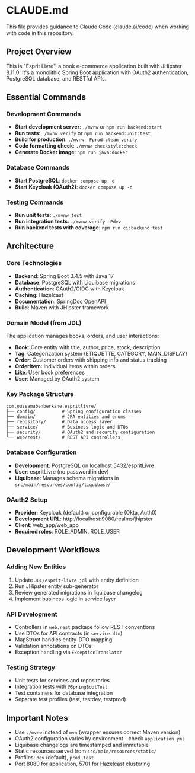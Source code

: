 # CLAUDE.md

This file provides guidance to Claude Code (claude.ai/code) when working with code in this repository.

## Project Overview

This is "Esprit Livre", a book e-commerce application built with JHipster 8.11.0. It's a monolithic Spring Boot application with OAuth2 authentication, PostgreSQL database, and RESTful APIs.

## Essential Commands

### Development Commands
- **Start development server**: `./mvnw` or `npm run backend:start`
- **Run tests**: `./mvnw verify` or `npm run backend:unit:test`
- **Build for production**: `./mvnw -Pprod clean verify`
- **Code formatting check**: `./mvnw checkstyle:check`
- **Generate Docker image**: `npm run java:docker`

### Database Commands
- **Start PostgreSQL**: `docker compose up -d`
- **Start Keycloak (OAuth2)**: `docker compose up -d`

### Testing Commands
- **Run unit tests**: `./mvnw test`
- **Run integration tests**: `./mvnw verify -Pdev`
- **Run backend tests with coverage**: `npm run ci:backend:test`

## Architecture

### Core Technologies
- **Backend**: Spring Boot 3.4.5 with Java 17
- **Database**: PostgreSQL with Liquibase migrations
- **Authentication**: OAuth2/OIDC with Keycloak
- **Caching**: Hazelcast
- **Documentation**: SpringDoc OpenAPI
- **Build**: Maven with JHipster framework

### Domain Model (from JDL)
The application manages books, orders, and user interactions:

- **Book**: Core entity with title, author, price, stock, description
- **Tag**: Categorization system (ETIQUETTE, CATEGORY, MAIN_DISPLAY)
- **Order**: Customer orders with shipping info and status tracking
- **OrderItem**: Individual items within orders
- **Like**: User book preferences
- **User**: Managed by OAuth2 system

### Key Package Structure
```
com.oussamabenberkane.espritlivre/
├── config/          # Spring configuration classes
├── domain/          # JPA entities and enums
├── repository/      # Data access layer
├── service/         # Business logic and DTOs
├── security/        # OAuth2 and security configuration
└── web/rest/        # REST API controllers
```

### Database Configuration
- **Development**: PostgreSQL on localhost:5432/espritLivre
- **User**: espritLivre (no password in dev)
- **Liquibase**: Manages schema migrations in `src/main/resources/config/liquibase/`

### OAuth2 Setup
- **Provider**: Keycloak (default) or configurable (Okta, Auth0)
- **Development URL**: http://localhost:9080/realms/jhipster
- **Client**: web_app/web_app
- **Required roles**: ROLE_ADMIN, ROLE_USER

## Development Workflows

### Adding New Entities
1. Update `JDL/esprit-livre.jdl` with entity definition
2. Run JHipster entity sub-generator
3. Review generated migrations in liquibase changelog
4. Implement business logic in service layer

### API Development
- Controllers in `web.rest` package follow REST conventions
- Use DTOs for API contracts (in `service.dto`)
- MapStruct handles entity-DTO mapping
- Validation annotations on DTOs
- Exception handling via `ExceptionTranslator`

### Testing Strategy
- Unit tests for services and repositories
- Integration tests with `@SpringBootTest`
- Test containers for database integration
- Separate test profiles (test, testdev, testprod)

## Important Notes

- Use `./mvnw` instead of `mvn` (wrapper ensures correct Maven version)
- OAuth2 configuration varies by environment - check `application.yml`
- Liquibase changelogs are timestamped and immutable
- Static resources served from `src/main/resources/static/`
- Profiles: `dev` (default), `prod`, `test`
- Port 8080 for application, 5701 for Hazelcast clustering
